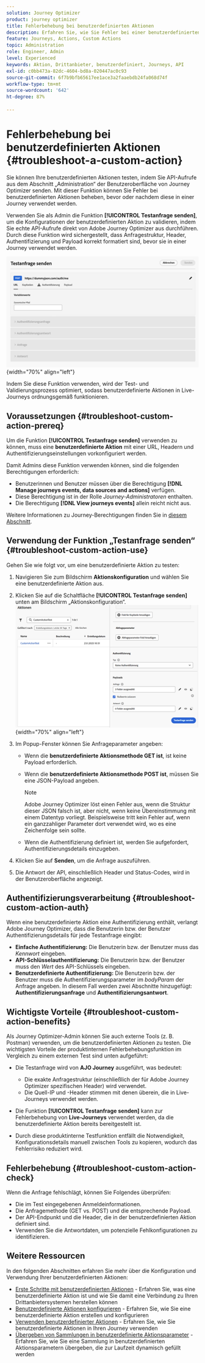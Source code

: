 ```yaml
---
solution: Journey Optimizer
product: journey optimizer
title: Fehlerbehebung bei benutzerdefinierten Aktionen
description: Erfahren Sie, wie Sie Fehler bei einer benutzerdefinierten Aktion beheben
feature: Journeys, Actions, Custom Actions
topic: Administration
role: Engineer, Admin
level: Experienced
keywords: Aktion, Drittanbieter, benutzerdefiniert, Journeys, API
exl-id: c0bb473a-82dc-4604-bd8a-020447ac0c93
source-git-commit: 6f7b9bfb65617ee1ace3a2faaebdb24fa068d74f
workflow-type: tm+mt
source-wordcount: '642'
ht-degree: 87%

---
```


# Fehlerbehebung bei benutzerdefinierten Aktionen {#troubleshoot-a-custom-action}

Sie können Ihre benutzerdefinierten Aktionen testen, indem Sie API-Aufrufe aus dem Abschnitt „Administration“ der Benutzeroberfläche von Journey Optimizer senden. Mit dieser Funktion können Sie Fehler bei benutzerdefinierten Aktionen beheben, bevor oder nachdem diese in einer Journey verwendet werden.

Verwenden Sie als Admin die Funktion **[!UICONTROL Testanfrage senden]**, um die Konfigurationen der benutzerdefinierten Aktion zu validieren, indem Sie echte API-Aufrufe direkt von Adobe Journey Optimizer aus durchführen. Durch diese Funktion wird sichergestellt, dass Anfragestruktur, Header, Authentifizierung und Payload korrekt formatiert sind, bevor sie in einer Journey verwendet werden.

![](assets/send-test-request.png){width="70%" align="left"}

Indem Sie diese Funktion verwenden, wird der Test- und Validierungsprozess optimiert, sodass benutzerdefinierte Aktionen in Live-Journeys ordnungsgemäß funktionieren.

## Voraussetzungen {#troubleshoot-custom-action-prereq}

Um die Funktion **[!UICONTROL Testanfrage senden]** verwenden zu können, muss eine **benutzerdefinierte Aktion** mit einer URL, Headern und Authentifizierungseinstellungen vorkonfiguriert werden.

Damit Admins diese Funktion verwenden können, sind die folgenden Berechtigungen erforderlich:

* Benutzerinnen und Benutzer müssen über die Berechtigung **[!DNL Manage journeys events, data sources and actions]** verfügen.
* Diese Berechtigung ist in der Rolle *Journey-Administratoren* enthalten.
* Die Berechtigung **[!DNL View journeys events]** allein reicht nicht aus.

Weitere Informationen zu Journey-Berechtigungen finden Sie in [diesem Abschnitt](../administration/high-low-permissions.md#journey-capability).

## Verwendung der Funktion „Testanfrage senden“ {#troubleshoot-custom-action-use}

Gehen Sie wie folgt vor, um eine benutzerdefinierte Aktion zu testen:

1. Navigieren Sie zum Bildschirm **Aktionskonfiguration** und wählen Sie eine benutzerdefinierte Aktion aus.
1. Klicken Sie auf die Schaltfläche **[!UICONTROL Testanfrage senden]** unten am Bildschirm „Aktionskonfiguration“.
   ![Schaltfläche „Testanfrage senden“ im Panel „Aktionskonfiguration“](assets/test-request.png){width="70%" align="left"}
1. Im Popup-Fenster können Sie Anfrageparameter angeben:

   * Wenn die **benutzerdefinierte Aktionsmethode GET ist**, ist keine Payload erforderlich.
   * Wenn die **benutzerdefinierte Aktionsmethode POST ist**, müssen Sie eine JSON-Payload angeben.

     >[!NOTE]
     >
     >Adobe Journey Optimizer löst einen Fehler aus, wenn die Struktur dieser JSON falsch ist, aber nicht, wenn keine Übereinstimmung mit einem Datentyp vorliegt. Beispielsweise tritt kein Fehler auf, wenn ein ganzzahliger Parameter dort verwendet wird, wo es eine Zeichenfolge sein sollte.

   * Wenn die Authentifizierung definiert ist, werden Sie aufgefordert, Authentifizierungsdetails einzugeben.

1. Klicken Sie auf **Senden**, um die Anfrage auszuführen.
1. Die Antwort der API, einschließlich Header und Status-Codes, wird in der Benutzeroberfläche angezeigt.

## Authentifizierungsverarbeitung {#troubleshoot-custom-action-auth}

Wenn eine benutzerdefinierte Aktion eine Authentifizierung enthält, verlangt Adobe Journey Optimizer, dass die Benutzerin bzw. der Benutzer Authentifizierungsdetails für jede Testanfrage eingibt:

* **Einfache Authentifizierung:** Die Benutzerin bzw. der Benutzer muss das *Kennwort* eingeben.
* **API-Schlüsselauthentifizierung:** Die Benutzerin bzw. der Benutzer muss den *Wert* des API-Schlüssels eingeben.
* **Benutzerdefinierte Authentifizierung:** Die Benutzerin bzw. der Benutzer muss die Authentifizierungsparameter im *bodyParam* der Anfrage angeben. In diesem Fall werden zwei Abschnitte hinzugefügt: **Authentifizierungsanfrage** und **Authentifizierungsantwort**.

## Wichtigste Vorteile {#troubleshoot-custom-action-benefits}

Als Journey Optimizer-Admin können Sie auch externe Tools (z. B. Postman) verwenden, um die benutzerdefinierten Aktionen zu testen. Die wichtigsten Vorteile der produktinternen Fehlerbehebungsfunktion im Vergleich zu einem externen Test sind unten aufgeführt:

* Die Testanfrage wird von **AJO Journey** ausgeführt, was bedeutet:

   * Die exakte Anfragestruktur (einschließlich der für Adobe Journey Optimizer spezifischen Header) wird verwendet.
   * Die Quell-IP und -Header stimmen mit denen überein, die in Live-Journeys verwendet werden.

* Die Funktion **[!UICONTROL Testanfrage senden]** kann zur Fehlerbehebung von **Live-Journeys** verwendet werden, da die benutzerdefinierte Aktion bereits bereitgestellt ist.

* Durch diese produktinterne Testfunktion entfällt die Notwendigkeit, Konfigurationsdetails manuell zwischen Tools zu kopieren, wodurch das Fehlerrisiko reduziert wird.

## Fehlerbehebung {#troubleshoot-custom-action-check}

Wenn die Anfrage fehlschlägt, können Sie Folgendes überprüfen:

* Die im Test eingegebenen Anmeldeinformationen.
* Die Anfragemethode (GET vs. POST) und die entsprechende Payload.
* Der API-Endpunkt und die Header, die in der benutzerdefinierten Aktion definiert sind.
* Verwenden Sie die Antwortdaten, um potenzielle Fehlkonfigurationen zu identifizieren.

## Weitere Ressourcen

In den folgenden Abschnitten erfahren Sie mehr über die Konfiguration und Verwendung Ihrer benutzerdefinierten Aktionen:

* [Erste Schritte mit benutzerdefinierten Aktionen](../action/action.md) - Erfahren Sie, was eine benutzerdefinierte Aktion ist und wie Sie damit eine Verbindung zu Ihren Drittanbietersystemen herstellen können
* [Benutzerdefinierte Aktionen konfigurieren](../action/about-custom-action-configuration.md) - Erfahren Sie, wie Sie eine benutzerdefinierte Aktion erstellen und konfigurieren
* [Verwenden benutzerdefinierter Aktionen](../building-journeys/using-custom-actions.md) - Erfahren Sie, wie Sie benutzerdefinierte Aktionen in Ihren Journey verwenden
* [Übergeben von Sammlungen in benutzerdefinierte Aktionsparameter](../building-journeys/collections.md) - Erfahren Sie, wie Sie eine Sammlung in benutzerdefinierten Aktionsparametern übergeben, die zur Laufzeit dynamisch gefüllt werden

